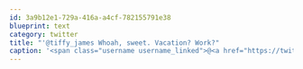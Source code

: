 ```yaml
---
id: 3a9b12e1-729a-416a-a4cf-782155791e38
blueprint: text
category: twitter
title: "'@tiffy_james Whoah, sweet. Vacation? Work?"
caption: '<span class="username username_linked">@<a href="https://twitter.com/tiffy_james" title="Tiffy James">tiffy_james</a></span> Whoah, sweet. Vacation? Work?'
---
```

